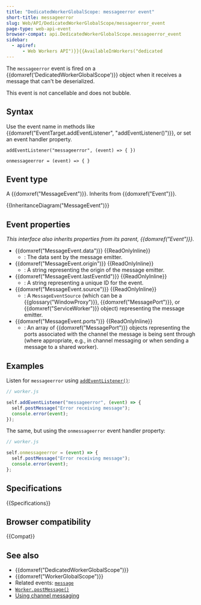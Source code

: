 ```yaml
---
title: "DedicatedWorkerGlobalScope: messageerror event"
short-title: messageerror
slug: Web/API/DedicatedWorkerGlobalScope/messageerror_event
page-type: web-api-event
browser-compat: api.DedicatedWorkerGlobalScope.messageerror_event
sidebar:
  - apiref:
      - Web Workers API")}}{{AvailableInWorkers("dedicated
---
```


The `messageerror` event is fired on a {{domxref('DedicatedWorkerGlobalScope')}} object when it receives a message that can't be deserialized.

This event is not cancellable and does not bubble.

## Syntax

Use the event name in methods like {{domxref("EventTarget.addEventListener", "addEventListener()")}}, or set an event handler property.

```js-nolint
addEventListener("messageerror", (event) => { })

onmessageerror = (event) => { }
```

## Event type

A {{domxref("MessageEvent")}}. Inherits from {{domxref("Event")}}.

{{InheritanceDiagram("MessageEvent")}}

## Event properties

_This interface also inherits properties from its parent, {{domxref("Event")}}._

- {{domxref("MessageEvent.data")}} {{ReadOnlyInline}}
  - : The data sent by the message emitter.
- {{domxref("MessageEvent.origin")}} {{ReadOnlyInline}}
  - : A string representing the origin of the message emitter.
- {{domxref("MessageEvent.lastEventId")}} {{ReadOnlyInline}}
  - : A string representing a unique ID for the event.
- {{domxref("MessageEvent.source")}} {{ReadOnlyInline}}
  - : A `MessageEventSource` (which can be a {{glossary("WindowProxy")}}, {{domxref("MessagePort")}}, or {{domxref("ServiceWorker")}} object) representing the message emitter.
- {{domxref("MessageEvent.ports")}} {{ReadOnlyInline}}
  - : An array of {{domxref("MessagePort")}} objects representing the ports associated with the channel the message is being sent through (where appropriate, e.g., in channel messaging or when sending a message to a shared worker).

## Examples

Listen for `messageerror` using [`addEventListener()`](/en-US/docs/Web/API/EventTarget/addEventListener):

```js
// worker.js

self.addEventListener("messageerror", (event) => {
  self.postMessage("Error receiving message");
  console.error(event);
});
```

The same, but using the `onmessageerror` event handler property:

```js
// worker.js

self.onmessageerror = (event) => {
  self.postMessage("Error receiving message");
  console.error(event);
};
```

## Specifications

{{Specifications}}

## Browser compatibility

{{Compat}}

## See also

- {{domxref("DedicatedWorkerGlobalScope")}}
- {{domxref("WorkerGlobalScope")}}
- Related events: [`message`](/en-US/docs/Web/API/DedicatedWorkerGlobalScope/message_event)
- [`Worker.postMessage()`](/en-US/docs/Web/API/Worker/postMessage)
- [Using channel messaging](/en-US/docs/Web/API/Channel_Messaging_API/Using_channel_messaging)
